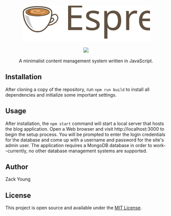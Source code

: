 <p align="center">
  <img src="./assets/espresso.svg" width="400" alt="Espresso Logo">
</p>

<p align="center">
  <a href="https://opensource.org/licanses/MIT">
    <img src="https://img.shields.io/badge/License-MIT-blue.svg" />
  </a>
</p>

<p align="center">
A minimalist content management system written in JavaScript.
</p>

## Installation

After cloning a copy of the repository, run `npm run build` to install
all dependencies and initialize some important settings.

## Usage

After installation, the `npm start` command will start a local server
that hosts the blog application. Open a Web browser and visit
http://localhost:3000 to begin the setup process. You will be prompted
to enter the login credentials for the database and come up with a
username and password for the site's admin user. The application
requires a MongoDB database in order to work--currently, no other
database management systems are supported.

## Author

Zack Young

## License

This project is open source and available under the [MIT License](LICENSE).
